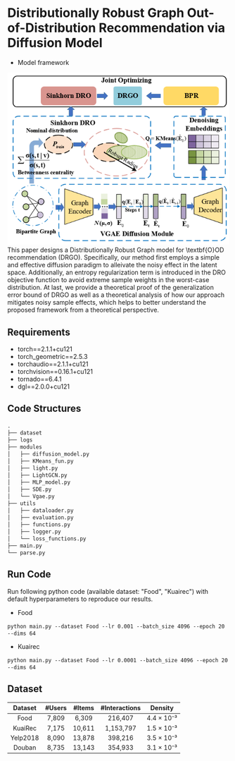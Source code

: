 # Distributionally Robust Graph Out-of-Distribution Recommendation via Diffusion Model

- Model framework
 
![png](https://github.com/user683/DRGO/blob/master/DRGO_Structure.png)
This paper designs a Distributionally Robust Graph model for \textbf{O}OD recommendation (DRGO). Specifically, our method first employs a simple and effective diffusion paradigm to alleivate the noisy effect in the latent space. Additionally, an entropy regularization term is introduced in the DRO objective function to avoid extreme sample weights in the worst-case distribution. At last, we provide a theoretical proof of the generalization error bound of DRGO as well as a theoretical analysis of how our approach mitigates noisy sample effects, which helps to better understand the proposed framework
from a theoretical perspective.

## Requirements

- torch==2.1.1+cu121  
- torch_geometric==2.5.3  
- torchaudio==2.1.1+cu121  
- torchvision==0.16.1+cu121  
- tornado==6.4.1  
- dgl==2.0.0+cu121

## Code Structures

```
.
├── dataset
├── logs
├── modules
│   ├── diffusion_model.py
│   ├── KMeans_fun.py
│   ├── light.py
│   ├── LightGCN.py
│   ├── MLP_model.py
│   ├── SDE.py
│   └── Vgae.py
├── utils
│   ├── dataloader.py
│   ├── evaluation.py
│   ├── functions.py
│   ├── logger.py
│   └── loss_functions.py
├── main.py
└── parse.py

```
## Run Code

Run following python code (available dataset: "Food", "Kuairec") with default hyperparameters to reproduce our results.

- Food
```
python main.py --dataset Food --lr 0.001 --batch_size 4096 --epoch 20 --dims 64
```
- Kuairec
```
python main.py --dataset Food --lr 0.0001 --batch_size 4096 --epoch 20 --dims 64
```

## Dataset

|  Dataset   |  #Users  |  #Items  |  #Interactions  |   Density   |
|:----------:|:--------:|:--------:|:---------------:|:-----------:|
|    Food    |  7,809   |  6,309   |     216,407     | 4.4 × 10⁻³  |
|  KuaiRec   |  7,175   |  10,611  |    1,153,797    | 1.5 × 10⁻³  |
|  Yelp2018  |  8,090   |  13,878  |     398,216     | 3.5 × 10⁻³  |
|   Douban   |  8,735   |  13,143  |     354,933     | 3.1 × 10⁻³  |

